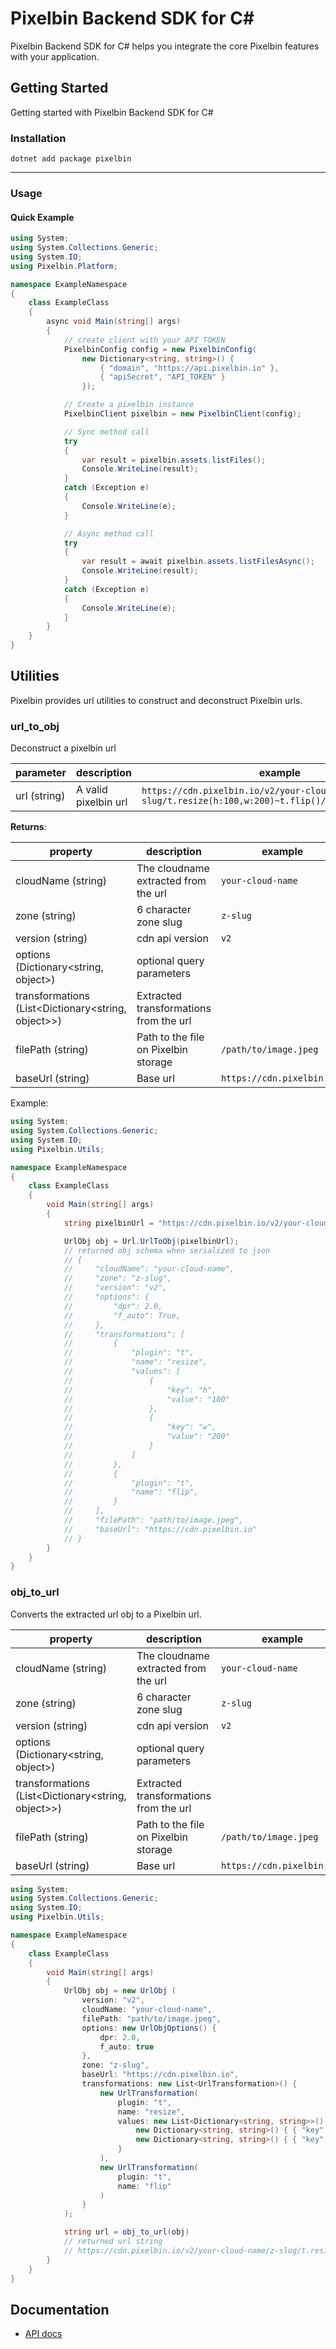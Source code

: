 # Pixelbin Backend SDK for C#

Pixelbin Backend SDK for C# helps you integrate the core Pixelbin features with your application.

## Getting Started

Getting started with Pixelbin Backend SDK for C#

### Installation

```
dotnet add package pixelbin
```

---

### Usage

#### Quick Example

```csharp
using System;
using System.Collections.Generic;
using System.IO;
using Pixelbin.Platform;

namespace ExampleNamespace
{
    class ExampleClass
    {
        async void Main(string[] args)
        {
            // create client with your API_TOKEN
            PixelbinConfig config = new PixelbinConfig(
                new Dictionary<string, string>() {
                    { "domain", "https://api.pixelbin.io" },
                    { "apiSecret", "API_TOKEN" }
                });

            // Create a pixelbin instance
            PixelbinClient pixelbin = new PixelbinClient(config);

            // Sync method call
            try
            {
                var result = pixelbin.assets.listFiles();
                Console.WriteLine(result);
            }
            catch (Exception e)
            {
                Console.WriteLine(e);
            }

            // Async method call
            try
            {
                var result = await pixelbin.assets.listFilesAsync();
                Console.WriteLine(result);
            }
            catch (Exception e)
            {
                Console.WriteLine(e);
            }
        }
    }
}
```

## Utilities

Pixelbin provides url utilities to construct and deconstruct Pixelbin urls.

### url_to_obj

Deconstruct a pixelbin url

| parameter    | description          | example                                                                                               |
| ------------ | -------------------- | ----------------------------------------------------------------------------------------------------- |
| url (string) | A valid pixelbin url | `https://cdn.pixelbin.io/v2/your-cloud-name/z-slug/t.resize(h:100,w:200)~t.flip()/path/to/image.jpeg` |

**Returns**:

| property                                           | description                            | example                    |
| -------------------------------------------------- | -------------------------------------- | -------------------------- |
| cloudName (string)                                 | The cloudname extracted from the url   | `your-cloud-name`          |
| zone (string)                                      | 6 character zone slug                  | `z-slug`                   |
| version (string)                                   | cdn api version                        | `v2`                       |
| options (Dictionary<string, object>)               | optional query parameters              |                            |
| transformations (List<Dictionary<string, object>>) | Extracted transformations from the url |                            |
| filePath (string)                                  | Path to the file on Pixelbin storage   | `/path/to/image.jpeg`      |
| baseUrl (string)                                   | Base url                               | `https://cdn.pixelbin.io/` |

Example:

```csharp
using System;
using System.Collections.Generic;
using System.IO;
using Pixelbin.Utils;

namespace ExampleNamespace
{
    class ExampleClass
    {
        void Main(string[] args)
        {
            string pixelbinUrl = "https://cdn.pixelbin.io/v2/your-cloud-name/z-slug/t.resize(h:100,w:200)~t.flip()/path/to/image.jpeg?dpr=2.0&f_auto=True";

            UrlObj obj = Url.UrlToObj(pixelbinUrl);
            // returned obj schema when serialized to json
            // {
            //     "cloudName": "your-cloud-name",
            //     "zone": "z-slug",
            //     "version": "v2",
            //     "options": {
            //         "dpr": 2.0,
            //         "f_auto": True,
            //     },
            //     "transformations": [
            //         {
            //             "plugin": "t",
            //             "name": "resize",
            //             "values": [
            //                 {
            //                     "key": "h",
            //                     "value": "100"
            //                 },
            //                 {
            //                     "key": "w",
            //                     "value": "200"
            //                 }
            //             ]
            //         },
            //         {
            //             "plugin": "t",
            //             "name": "flip",
            //         }
            //     ],
            //     "filePath": "path/to/image.jpeg",
            //     "baseUrl": "https://cdn.pixelbin.io"
            // }
        }
    }
}
```

### obj_to_url

Converts the extracted url obj to a Pixelbin url.

| property                                           | description                            | example                    |
| -------------------------------------------------- | -------------------------------------- | -------------------------- |
| cloudName (string)                                 | The cloudname extracted from the url   | `your-cloud-name`          |
| zone (string)                                      | 6 character zone slug                  | `z-slug`                   |
| version (string)                                   | cdn api version                        | `v2`                       |
| options (Dictionary<string, object>)               | optional query parameters              |                            |
| transformations (List<Dictionary<string, object>>) | Extracted transformations from the url |                            |
| filePath (string)                                  | Path to the file on Pixelbin storage   | `/path/to/image.jpeg`      |
| baseUrl (string)                                   | Base url                               | `https://cdn.pixelbin.io/` |

```csharp
using System;
using System.Collections.Generic;
using System.IO;
using Pixelbin.Utils;

namespace ExampleNamespace
{
    class ExampleClass
    {
        void Main(string[] args)
        {
            UrlObj obj = new UrlObj (
                version: "v2",
                cloudName: "your-cloud-name",
                filePath: "path/to/image.jpeg",
                options: new UrlObjOptions() {
                    dpr: 2.0,
                    f_auto: true
                },
                zone: "z-slug",
                baseUrl: "https://cdn.pixelbin.io",
                transformations: new List<UrlTransformation>() {
                    new UrlTransformation(
                        plugin: "t",
                        name: "resize",
                        values: new List<Dictionary<string, string>>() {
                            new Dictionary<string, string>() { { "key", "h" }, { "value", "200" } },
                            new Dictionary<string, string>() { { "key", "w" }, { "value", "200" } }
                        }
                    ),
                    new UrlTransformation(
                        plugin: "t",
                        name: "flip"
                    )
                }
            );

            string url = obj_to_url(obj)
            // returned url string
            // https://cdn.pixelbin.io/v2/your-cloud-name/z-slug/t.resize(h:100,w:200)~t.flip()/path/to/image.jpeg?dpr=2.0&f_auto=True
        }
    }
}
```

## Documentation

-   [API docs](/documentation/platform/README.md)
